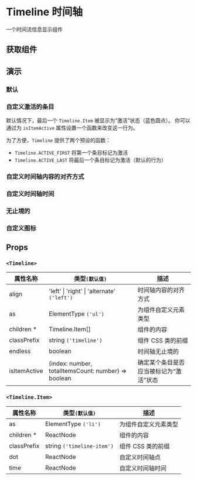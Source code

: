 # Timeline 时间轴

一个时间流信息显示组件

## 获取组件

<!--{include:<import-guide>}-->

## 演示

### 默认

<!--{include:`basic.md`}-->

### 自定义激活的条目

默认情况下，最后一个 `Timeline.Item` 被显示为“激活”状态（蓝色圆点）。
你可以通过为 `isItemActive` 属性设置一个函数来改变这一行为。

为了方便，`Timeline` 提供了两个预设的函数：

- `Timeline.ACTIVE_FIRST` 将第一个条目标记为激活
- `Timeline.ACTIVE_LAST` 将最后一个条目标记为激活（默认的行为）

<!--{include:`custom-active-item.md`}-->

### 自定义时间轴内容的对齐方式

<!--{include:`align.md`}-->

### 自定义时间轴时间

<!--{include:`time.md`}-->

### 无止境的

<!--{include:`endless.md`}-->

### 自定义图标

<!--{include:`custom.md`}-->

## Props

### `<Timeline>`

<!-- prettier-sort-markdown-table -->

| 属性名称     | 类型`(默认值)`                                      | 描述                                   |
| ------------ | --------------------------------------------------- | -------------------------------------- |
| align        | 'left' &#124; 'right' &#124; 'alternate' `('left')` | 时间轴内容的对齐方式                   |
| as           | ElementType `('ul')`                                | 为组件自定义元素类型                   |
| children \*  | Timeline.Item[]                                     | 组件的内容                             |
| classPrefix  | string `('timeline')`                               | 组件 CSS 类的前缀                      |
| endless      | boolean                                             | 时间轴无止境的                         |
| isItemActive | (index: number, totalItemsCount: number) => boolean | 确定某个条目是否应当被标记为“激活”状态 |

### `<Timeline.Item>`

| 属性名称    | 类型`(默认值)`             | 描述                 |
| ----------- | -------------------------- | -------------------- |
| as          | ElementType `('li')`       | 为组件自定义元素类型 |
| children \* | ReactNode                  | 组件的内容           |
| classPrefix | string `('timeline-item')` | 组件 CSS 类的前缀    |
| dot         | ReactNode                  | 自定义时间轴点       |
| time        | ReactNode                  | 自定义时间轴时间     |
